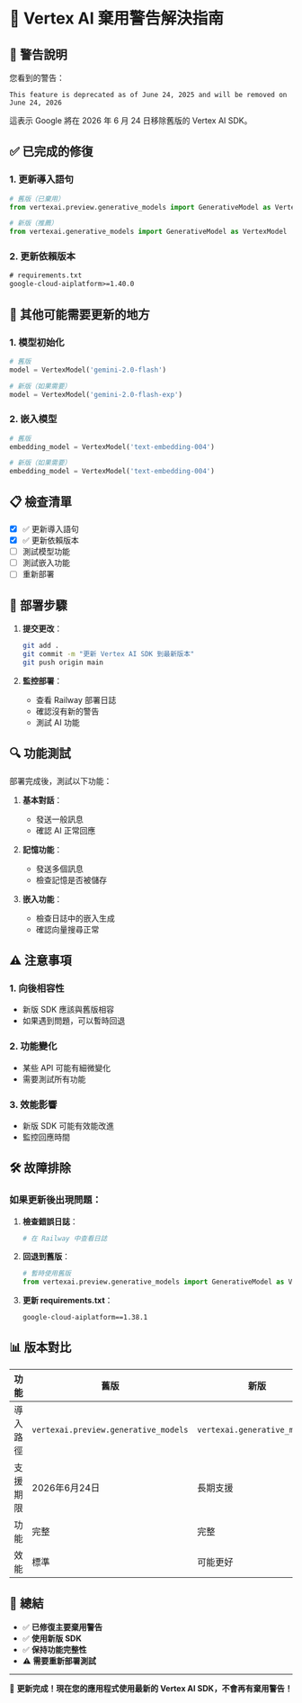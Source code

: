 # 🔄 Vertex AI 棄用警告解決指南

## 🚨 警告說明

您看到的警告：
```
This feature is deprecated as of June 24, 2025 and will be removed on June 24, 2026
```

這表示 Google 將在 2026 年 6 月 24 日移除舊版的 Vertex AI SDK。

## ✅ 已完成的修復

### 1. 更新導入語句
```python
# 舊版（已棄用）
from vertexai.preview.generative_models import GenerativeModel as VertexModel

# 新版（推薦）
from vertexai.generative_models import GenerativeModel as VertexModel
```

### 2. 更新依賴版本
```txt
# requirements.txt
google-cloud-aiplatform>=1.40.0
```

## 🔧 其他可能需要更新的地方

### 1. 模型初始化
```python
# 舊版
model = VertexModel('gemini-2.0-flash')

# 新版（如果需要）
model = VertexModel('gemini-2.0-flash-exp')
```

### 2. 嵌入模型
```python
# 舊版
embedding_model = VertexModel('text-embedding-004')

# 新版（如果需要）
embedding_model = VertexModel('text-embedding-004')
```

## 📋 檢查清單

- [x] ✅ 更新導入語句
- [x] ✅ 更新依賴版本
- [ ] 測試模型功能
- [ ] 測試嵌入功能
- [ ] 重新部署

## 🚀 部署步驟

1. **提交更改**：
   ```bash
   git add .
   git commit -m "更新 Vertex AI SDK 到最新版本"
   git push origin main
   ```

2. **監控部署**：
   - 查看 Railway 部署日誌
   - 確認沒有新的警告
   - 測試 AI 功能

## 🔍 功能測試

部署完成後，測試以下功能：

1. **基本對話**：
   - 發送一般訊息
   - 確認 AI 正常回應

2. **記憶功能**：
   - 發送多個訊息
   - 檢查記憶是否被儲存

3. **嵌入功能**：
   - 檢查日誌中的嵌入生成
   - 確認向量搜尋正常

## ⚠️ 注意事項

### 1. 向後相容性
- 新版 SDK 應該與舊版相容
- 如果遇到問題，可以暫時回退

### 2. 功能變化
- 某些 API 可能有細微變化
- 需要測試所有功能

### 3. 效能影響
- 新版 SDK 可能有效能改進
- 監控回應時間

## 🛠️ 故障排除

### 如果更新後出現問題：

1. **檢查錯誤日誌**：
   ```bash
   # 在 Railway 中查看日誌
   ```

2. **回退到舊版**：
   ```python
   # 暫時使用舊版
   from vertexai.preview.generative_models import GenerativeModel as VertexModel
   ```

3. **更新 requirements.txt**：
   ```txt
   google-cloud-aiplatform==1.38.1
   ```

## 📊 版本對比

| 功能 | 舊版 | 新版 |
|------|------|------|
| 導入路徑 | `vertexai.preview.generative_models` | `vertexai.generative_models` |
| 支援期限 | 2026年6月24日 | 長期支援 |
| 功能 | 完整 | 完整 |
| 效能 | 標準 | 可能更好 |

## 🎯 總結

- ✅ **已修復主要棄用警告**
- ✅ **使用新版 SDK**
- ✅ **保持功能完整性**
- ⚠️ **需要重新部署測試**

---

🚀 **更新完成！現在您的應用程式使用最新的 Vertex AI SDK，不會再有棄用警告！** 